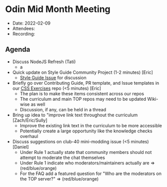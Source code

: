 # Odin Mid Month Meeting 

* Date: 2022-02-09
* Attendees: 
* Recording: 

## Agenda

- Discuss NodeJS Refresh (Tati)
    - a
- Quick update on Style Guide Community Project (1-2 minutes) [Eric]
    - [Style Guide Issue](https://github.com/TheOdinProject/top-meta/issues/105) for discussion
- Briefly go over Contributing Guide, PR template, and Issue templates in our [CSS Exercises](https://github.com/TheOdinProject/css-exercises) repo (<5 minutes) [Eric]
    - The plan is to make these items consistent across our repos
    - The curriculum and main TOP repos may need to be updated Wiki-wise as well
    - Discussion, if any, can be held in a thread
- Bring up idea to "improve link text throughout the curriculum [Zach/Eric/Sully]
    - Improve the existing link text in the curriculum to be more accessible
    - Potentially create a large opportunity like the knowledge checks overhaul
- Discuss suggestions on club-40 mini-modding issue (<5 minutes) [Daniel]
    - Under Rule 1 actually state that community members should not attempt to moderate the chat themselves
    - Under Rule 1 indicate who moderators/maintainers actually are => (red/blue/orange)
    - For the FAQ add a featured question for "Who are the moderators on the TOP server?" => (red/blue/orange)
